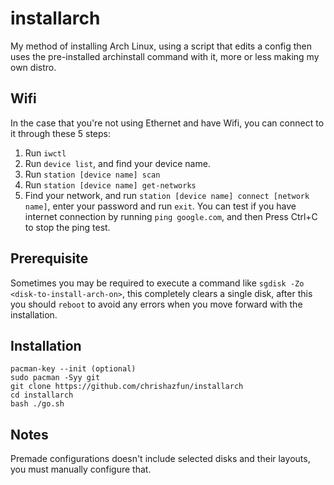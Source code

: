 # installarch
My method of installing Arch Linux, using a script that edits a config then uses the pre-installed archinstall command with it, more or less making my own distro.

## Wifi
In the case that you're not using Ethernet and have Wifi, you can connect to it through these 5 steps:
1. Run `iwctl`
2. Run `device list`, and find your device name.
3. Run `station [device name] scan`
4. Run `station [device name] get-networks`
5. Find your network, and run `station [device name] connect [network name]`, enter your password and run `exit`. You can test if you have internet connection by running `ping google.com`, and then Press Ctrl+C to stop the ping test.

## Prerequisite
Sometimes you may be required to execute a command like ```sgdisk -Zo <disk-to-install-arch-on>```, this completely clears a single disk, after this you should ```reboot``` to avoid any errors when you move forward with the installation.

## Installation
```
pacman-key --init (optional)
sudo pacman -Syy git
git clone https://github.com/chrishazfun/installarch
cd installarch
bash ./go.sh
```

## Notes
Premade configurations doesn't include selected disks and their layouts, you must manually configure that.